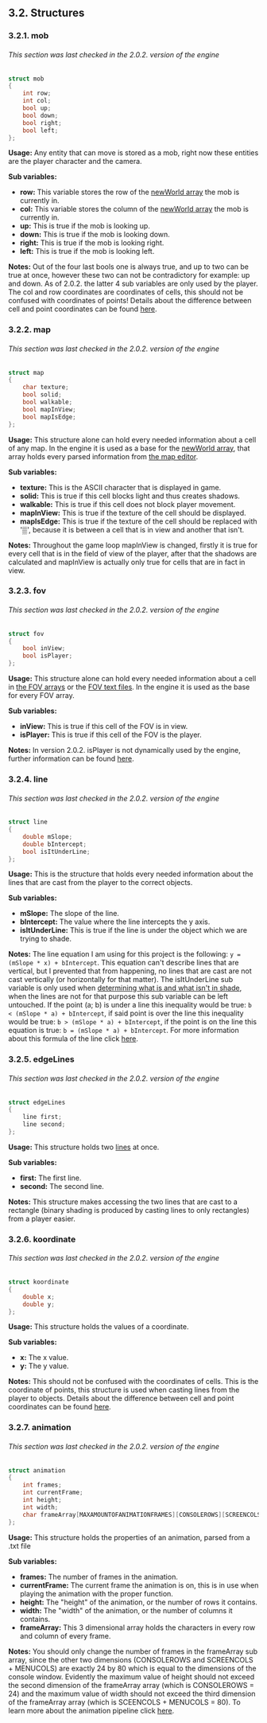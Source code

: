 ## 3.2. Structures

### 3.2.1. mob

###### This section was last checked in the 2.0.2. version of the engine

```cpp
struct mob
{
	int row;
	int col;
	bool up;
	bool down;
	bool right;
	bool left;
};
```

**Usage:** Any entity that can move is stored as a mob, right now these entities are the player character and the camera.

**Sub variables:**

- **row:** This variable stores the row of the [newWorld array](https://github.com/mmmuscus/Shadow-Functions-Engine/blob/master/documentation/online/3.3.%20Variables%20in%20the%20main%20.cpp%20file.md/#3320-newworld) the mob is currently in.
- **col:** This variable stores the column of the [newWorld array](https://github.com/mmmuscus/Shadow-Functions-Engine/blob/master/documentation/online/3.3.%20Variables%20in%20the%20main%20.cpp%20file.md/#3320-newworld) the mob is currently in.
- **up:** This is true if the mob is looking up.
- **down:** This is true if the mob is looking down.
- **right:** This is true if the mob is looking right.
- **left:** This is true if the mob is looking left.

**Notes:** Out of the four last bools one is always true, and up to two can be true at once, however these two can not be contradictory for example: up and down. As of 2.0.2. the latter 4 sub variables are only used by the player. The col and row coordinates are coordinates of cells, this should not be confused with coordinates of points! Details about the difference between cell and point coordinates can be found [here](https://github.com/mmmuscus/Shadow-Functions-Engine/blob/master/documentation/online/2.2.%20How%20to%20use%20the%20editors%2C%20and%20other%20further%20details.md/#2232-further-ramblings-about-the-coordinate-system).

### 3.2.2. map

###### This section was last checked in the 2.0.2. version of the engine

```cpp
struct map
{
	char texture;
	bool solid;
	bool walkable;
	bool mapInView;
	bool mapIsEdge;
};
```

**Usage:** This structure alone can hold every needed information about a cell of any map. In the engine it is used as a base for the [newWorld array](https://github.com/mmmuscus/Shadow-Functions-Engine/blob/master/documentation/online/3.3.%20Variables%20in%20the%20main%20.cpp%20file.md/#3320-newworld), that array holds every parsed information from [the map editor](https://github.com/mmmuscus/Shadow-Functions-Engine/blob/master/maps/world.txt).

**Sub variables:**

- **texture:** This is the ASCII character that is displayed in game.
- **solid:** This is true if this cell blocks light and thus creates shadows.
- **walkable:** This is true if this cell does not block player movement. 
- **mapInView:** This is true if the texture of the cell should be displayed.
- **mapIsEdge:** This is true if the texture of the cell should be replaced with '▒', because it is between a cell that is in view and another that isn't.

**Notes:** Throughout the game loop mapInView is changed, firstly it is true for every cell that is in the field of view of the player, after that the shadows are calculated and mapInView is actually only true for cells that are in fact in view.

### 3.2.3. fov

###### This section was last checked in the 2.0.2. version of the engine

```cpp
struct fov
{
	bool inView;
	bool isPlayer;
};
```

**Usage:** This structure alone can hold every needed information about a cell in [the FOV arrays](https://github.com/mmmuscus/Shadow-Functions-Engine/blob/master/documentation/online/3.3.%20Variables%20in%20the%20main%20.cpp%20file.md/#3316-fov-arrays) or the [FOV text files](https://github.com/mmmuscus/Shadow-Functions-Engine/tree/master/FOVs). In the engine it is used as the base for every FOV array.

**Sub variables:**

- **inView:** This is true if this cell of the FOV is in view.
- **isPlayer:** This is true if this cell of the FOV is the player.

**Notes:** In version 2.0.2. isPlayer is not dynamically used by the engine, further information can be found [here](https://github.com/mmmuscus/Shadow-Functions-Engine/blob/master/documentation/online/2.2.%20How%20to%20use%20the%20editors%2C%20and%20other%20further%20details.md/#2211-how-to-use-the-fov-editors).

### 3.2.4. line

###### This section was last checked in the 2.0.2. version of the engine

```cpp
struct line
{
	double mSlope;
	double bIntercept;
	bool isItUnderLine;
};
```

**Usage:** This is the structure that holds every needed information about the lines that are cast from the player to the correct objects.

**Sub variables:**

- **mSlope:** The slope of the line.
- **bIntercept:** The value where the line intercepts the y axis.
- **isItUnderLine:** This is true if the line is under the object which we are trying to shade.

**Notes:** The line equation I am using for this project is the following: `y = (mSlope * x) + bIntercept`. This equation can't describe lines that are vertical, but I prevented that from happening, no lines that are cast are not cast vertically (or horizontally for that matter). The isItUnderLine sub variable is only used when [determining what is and what isn't in shade](https://github.com/mmmuscus/Shadow-Functions-Engine/blob/master/documentation/online/3.4.5.%20shadowFunctions.h.md/#34514-shadowfunction), when the lines are not for that purpose this sub variable can be left untouched. If the point (a; b) is under a line this inequality would be true: `b < (mSlope * a) + bIntercept`, if said point is over the line this inequality would be true: `b > (mSlope * a) + bIntercept`, if the point is on the line this equation is true: `b = (mSlope * a) + bIntercept`. For more information about this formula of the line click [here](https://en.wikipedia.org/wiki/Linear_equation#Slope%E2%80%93intercept_form).

### 3.2.5. edgeLines

###### This section was last checked in the 2.0.2. version of the engine

```cpp
struct edgeLines
{
	line first;
	line second;
};
```

**Usage:** This structure holds two [lines](#324-line) at once.

**Sub variables:**

- **first:** The first line.
- **second:** The second line. 

**Notes:** This structure makes accessing the two lines that are cast to a rectangle (binary shading is produced by casting lines to only rectangles) from a player easier.

### 3.2.6. koordinate

###### This section was last checked in the 2.0.2. version of the engine

```cpp
struct koordinate
{
	double x;
	double y;
};
```

**Usage:** This structure holds the values of a coordinate.

**Sub variables:**

- **x:** The x value.
- **y:** The y value.

**Notes:** This should not be confused with the coordinates of cells. This is the coordinate of points, this structure is used when casting lines from the player to objects. Details about the difference between cell and point coordinates can be found [here](https://github.com/mmmuscus/Shadow-Functions-Engine/blob/master/documentation/online/2.2.%20How%20to%20use%20the%20editors%2C%20and%20other%20further%20details.md/#2232-further-ramblings-about-the-coordinate-system).

### 3.2.7. animation

###### This section was last checked in the 2.0.2. version of the engine

```cpp
struct animation
{
	int frames;
	int currentFrame;
	int height;
	int width;
	char frameArray[MAXAMOUNTOFANIMATIONFRAMES][CONSOLEROWS][SCREENCOLS + MENUCOLS];
};
```

**Usage:** This structure holds the properties of an animation, parsed from a .txt file

**Sub variables:**

- **frames:** The number of frames in the animation.
- **currentFrame:** The current frame the animation is on, this is in use when playing the animation with the proper function.
- **height:** The "height" of the animation, or the number of rows it contains.
- **width:** The "width" of the animation, or the number of columns it contains.
- **frameArray:** This 3 dimensional array holds the characters in every row and column of every frame. 

**Notes:** You should only change the number of frames in the frameArray sub array, since the other two dimensions (CONSOLEROWS and SCREENCOLS + MENUCOLS) are exactly 24 by 80 which is equal to the dimensions of the console window. Evidently the maximum value of height should not exceed the second dimension of the frameArray array (which is CONSOLEROWS = 24) and the maximum value of width should not exceed the third dimension of the frameArray array (which is SCEENCOLS + MENUCOLS = 80). To learn more about the animation pipeline click [here](https://github.com/mmmuscus/Shadow-Functions-Engine/blob/master/documentation/online/2.2.%20How%20to%20use%20the%20editors%2C%20and%20other%20further%20details.md/#224-the-animation-pipeline).

